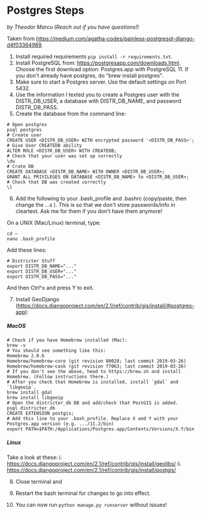 # Postgres Steps
_by Theodor Marcu (Reach out if you have questions!)_

Taken from https://medium.com/agatha-codes/painless-postgresql-django-d4f03364989.

1. Install required requirements `pip install -r requirements.txt`.
2. Install PostgreSQL from: https://postgresapp.com/downloads.html. Choose the first download option: Postgres.app with PostgreSQL 11. If you don't already have postgres, do "brew install postgres".
3. Make sure to start a Postgres server. Use the default settings on Port 5432.
4. Use the information I texted you to create a Postgres user with the DISTR_DB_USER, a database with DISTR_DB_NAME, and password DISTR_DB_PASS.
5. Create the database from the command line:
```
# Open postgres
psql postgres
# Create user
CREATE USER <DISTR_DB_USER> WITH encrypted password '<DISTR_DB_PASS>';
# Give User CREATEDB ability
ALTER ROLE <DISTR_DB_USER> WITH CREATEDB;
# Check that your user was set up correctly
\du
# Crate DB
CREATE DATABASE <DISTR_DB_NAME> WITH OWNER <DISTR_DB_USER>;
GRANT ALL PRIVILEGES ON DATABASE <DISTR_DB_NAME> to <DISTR_DB_USER>;
# Check that DB was created correctly
\l
```

6. Add the following to your .bash_profile and .bashrc (copy/paste, then change the ...s ). This is so that we don't store passwords/info in cleartext. Ask me for them if you don't have them anymore!

On a UNIX (Mac/Linux) terminal, type:
```
cd ~
nano .bash_profile
```

Add these lines:
```
# Districter Stuff
export DISTR_DB_NAME="..."
export DISTR_DB_USER="..."
export DISTR_DB_PASS="..."
```
And then Ctrl^x and press Y to exit.


7. Install GeoDjango (https://docs.djangoproject.com/en/2.1/ref/contrib/gis/install/#postgres-app):

##### MacOS
```
# Check if you have Homebrew installed (Mac):
brew -v
# You should see something like this:
Homebrew 2.0.6
Homebrew/homebrew-core (git revision 80028; last commit 2019-03-26)
Homebrew/homebrew-cask (git revision f7063; last commit 2019-03-26)
# If you don't see the above, head to https://brew.sh and install Homebrew. (Follow instructions there.)
# After you check that Homebrew is installed, install `gdal` and `libgeoip`.
brew install gdal
brew install libgeoip
# Open the districter_db DB and add/check that PostGIS is added.
psql districter_db
CREATE EXTENSION postgis;
# Add this line to your .bash_profile. Replace X and Y with your Postgres.app version (e.g. .../11.2/bin)
export PATH=$PATH:/Applications/Postgres.app/Contents/Versions/X.Y/bin
```
##### Linux

Take a look at these:
i. https://docs.djangoproject.com/en/2.1/ref/contrib/gis/install/geolibs/
ii. https://docs.djangoproject.com/en/2.1/ref/contrib/gis/install/postgis/

8. Close terminal and

7. Restart the bash terminal for changes to go into effect.

8. You can now run `python manage.py runserver` without issues!
